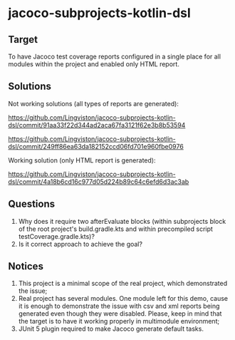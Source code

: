 # jacoco-subprojects-kotlin-dsl

## Target
To have Jacoco test coverage reports configured in a single place for all modules within the project and enabled only HTML report.

## Solutions

Not working solutions (all types of reports are generated):

https://github.com/Lingviston/jacoco-subprojects-kotlin-dsl/commit/91aa33f22d344ad2aca67fa3121f62e3b8b53594

https://github.com/Lingviston/jacoco-subprojects-kotlin-dsl/commit/249ff86ea63da182152ccd06fd701e960fbe0976

Working solution (only HTML report is generated):

https://github.com/Lingviston/jacoco-subprojects-kotlin-dsl/commit/4a18b6cd16c977d05d224b89c64c6efd6d3ac3ab

## Questions

1. Why does it require two afterEvaluate blocks (within subprojects block of the root project's build.gradle.kts and within precompiled script testCoverage.gradle.kts)?
2. Is it correct approach to achieve the goal?

## Notices

1. This project is a minimal scope of the real project, which demonstrated the issue;
2. Real project has several modules. One module left for this demo, cause it is enough to demonstrate the issue with csv and xml reports being generated even though they were disabled. Please, keep in mind that the target is to have it working properly in multimodule environment;
3. JUnit 5 plugin required to make Jacoco generate default tasks.
